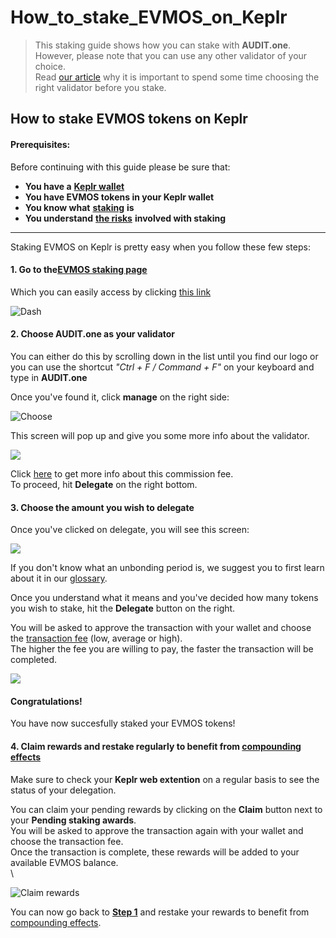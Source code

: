 # How\_to\_stake\_EVMOS\_on\_Keplr

> This staking guide shows how you can stake with **AUDIT.one**.\
> However, please note that you can use any other validator of your choice.\
> Read [our article](importance\_of\_choosing\_the\_right\_validator.md) why it is important to spend some time choosing the right validator before you stake.

## How to stake EVMOS tokens on Keplr

#### Prerequisites:

Before continuing with this guide please be sure that:

* **You have a** [**Keplr wallet**](how\_to\_create\_a\_keplr\_wallet.md)
* **You have EVMOS tokens in your Keplr wallet**
* **You know what** [**staking**](what\_is\_staking.md) **is**
* **You understand** [**the risks**](risks\_of\_staking.md) **involved with staking**

***

Staking EVMOS on Keplr is pretty easy when you follow these few steps:

#### **1. Go to the**[**EVMOS staking page**](https://wallet.keplr.app/#/evmos/stake)

Which you can easily access by clicking [this link](https://wallet.keplr.app/#/evmos/stake)

![Dash](https://user-images.githubusercontent.com/95366163/156748404-f147c5f2-e21a-48b2-a03c-5576df9afa04.png)

#### **2. Choose AUDIT.one as your validator**

You can either do this by scrolling down in the list until you find our logo or you can use the shortcut _"Ctrl + F / Command + F"_ on your keyboard and type in **AUDIT.one**

Once you've found it, click **manage** on the right side:

![Choose](https://user-images.githubusercontent.com/95366163/156748462-0acda3e7-fb70-474e-90b3-2fbc42b1f52f.png)

This screen will pop up and give you some more info about the validator.

![](https://user-images.githubusercontent.com/95366163/156748513-b2b2fc31-82fe-408d-aa7c-d482edeb3422.png)

Click [here](validator\_fee.md) to get more info about this commission fee.\
To proceed, hit **Delegate** on the right bottom.

#### **3. Choose the amount you wish to delegate**

Once you've clicked on delegate, you will see this screen:

![](https://user-images.githubusercontent.com/95366163/156748582-c8b2f1e4-b1f0-4668-9edc-4034d81a0848.png)

If you don't know what an unbonding period is, we suggest you to first learn about it in our [glossary](unbonding\_period.md).

Once you understand what it means and you've decided how many tokens you wish to stake, hit the **Delegate** button on the right.

You will be asked to approve the transaction with your wallet and choose the [transaction fee](transaction\_fees.md) (low, average or high).\
The higher the fee you are willing to pay, the faster the transaction will be completed.

![](https://user-images.githubusercontent.com/95366163/156748680-33c7242f-44f8-41c7-85f4-43aecec19813.png)

#### **Congratulations!**

You have now succesfully staked your EVMOS tokens!

#### **4. Claim rewards and restake regularly to benefit from** [**compounding effects**](compounding\_interest.md)

Make sure to check your **Keplr web extention** on a regular basis to see the status of your delegation.

You can claim your pending rewards by clicking on the **Claim** button next to your **Pending staking awards**.\
You will be asked to approve the transaction again with your wallet and choose the transaction fee.\
Once the transaction is complete, these rewards will be added to your available EVMOS balance.\
\


![Claim rewards](https://user-images.githubusercontent.com/95366163/157229947-b89ca2bf-87c0-44a1-b923-ecef5be00741.png)

You can now go back to [**Step 1**](how\_to\_stake\_evmos\_on\_keplr.md#step1) and restake your rewards to benefit from [compounding effects](compounding\_interest.md).
